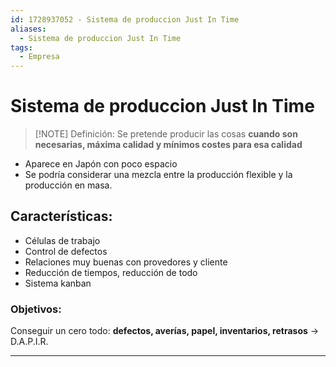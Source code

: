 ```yaml
---
id: 1728937052 - Sistema de produccion Just In Time
aliases:
  - Sistema de produccion Just In Time
tags:
  - Empresa
---
```

# Sistema de produccion Just In Time

> [!NOTE] Definición: 
> Se pretende producir las cosas **cuando son necesarias, máxima calidad y mínimos costes para esa calidad**
+ Aparece en Japón con poco espacio
+ Se podría considerar una mezcla entre la producción flexible y la producción en masa. 

## Características:
+ Células de trabajo
+ Control de defectos
+ Relaciones muy buenas con provedores y cliente
+ Reducción de tiempos, reducción de todo
+ Sistema kanban

### Objetivos:
Conseguir un cero todo: **defectos, averías, papel, inventarios, retrasos** -> D.A.P.I.R.

***
